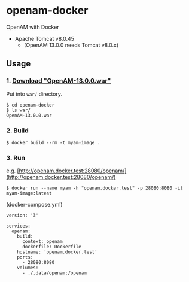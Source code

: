 # openam-docker

OpenAM with Docker

* Apache Tomcat v8.0.45
  * (OpenAM 13.0.0 needs Tomcat v8.0.x)

## Usage

### 1. [Download "OpenAM-13.0.0.war"](https://backstage.forgerock.com/downloads/OpenAM) 

Put into `war/` directory.

```
$ cd openam-docker
$ ls war/
OpenAM-13.0.0.war
```

### 2. Build 

```
$ docker build --rm -t myam-image .
```

### 3. Run

e.g.  [http://openam.docker.test:28080/openam/](http://openam.docker.test:28080/openam/)

```
$ docker run --name myam -h "openam.docker.test" -p 28080:8080 -it myam-image:latest
```

(docker-compose.yml)

```
version: '3'

services:
  openam:
    build:
      context: openam
      dockerfile: Dockerfile
    hostname: 'openam.docker.test'
    ports:
      - 28080:8080
    volumes:
      - ./.data/openam:/openam
```
